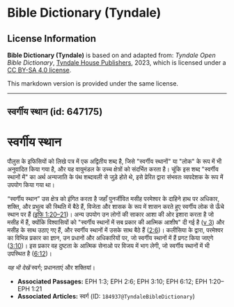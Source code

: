 # Bible Dictionary (Tyndale)

## License Information

**Bible Dictionary (Tyndale)** is based on and adapted from: _Tyndale Open Bible Dictionary_, [Tyndale House Publishers](https://tyndaleopenresources.com/), 2023, which is licensed under a [CC BY-SA 4.0 license](https://creativecommons.org/licenses/by-sa/4.0/legalcode.en).

This markdown version is provided under the same license.



--------------------------------

## स्वर्गीय स्थान (id: 647175)

स्वर्गीय स्थान
==============

पौलुस के इफिसियों को लिखे पत्र में एक अद्वितीय शब्द है, जिसे "स्वर्गीय स्थानों" या "लोक" के रूप में भी अनुवादित किया गया है, और यह वायुमंडल के उच्च क्षेत्रों को संदर्भित करता है। चूंकि इस शब्द "स्वर्गीय स्थानों में" का अर्थ अन्यजाति के पंथ शब्दावली से जुड़े होते थे, इसे प्रेरित द्वारा संभवतः व्यपदेशक के रूप में उपयोग किया गया था।

“स्वर्गीय स्थान” उस क्षेत्र को इंगित करता है जहाँ पुनर्जीवित मसीह परमेश्वर के दाहिने हाथ पर अधिकार, शक्ति, और प्रभुत्व की स्थिति में बैठे हैं, विजेता और शासक के रूप में शासन करते हुए स्वर्गीय लोक से ऊँचे स्थान पर हैं ([इफि 1:20–21](https://ref.ly/Eph1:20-Eph1:21))। अन्य उपयोग उन लोगों की साकार आशा की ओर इशारा करता है जो मसीह में हैं, क्योंकि विश्वासियों को "स्वर्गीय स्थानों में सब प्रकार की आत्मिक आशीष" दी गई है ([v 3](https://ref.ly/Eph1:3)) और मसीह के साथ उठाए गए हैं, और स्वर्गीय स्थानों में उसके साथ बैठे हैं ([2:6](https://ref.ly/Eph2:6))। कलीसिया के द्वारा, परमेश्वर का विभिन्न प्रकार का ज्ञान, उन प्रधानों और अधिकारियों पर, जो स्वर्गीय स्थानों में हैं प्रगट किया जाएगे ([3:10](https://ref.ly/Eph3:10))। इस प्रकार वह दुष्टता के आत्मिक सेनाओ पर विजय में भाग लेगी, जो स्वर्गीय स्थानों में भी उपस्थित है ([6:12](https://ref.ly/Eph6:12))।

*यह भी देखें* स्वर्ग; प्रधानताएं और शक्तियां।

* **Associated Passages:** EPH 1:3; EPH 2:6; EPH 3:10; EPH 6:12; EPH 1:20–EPH 1:21
* **Associated Articles:** स्वर्ग (ID: `184937@TyndaleBibleDictionary`)

